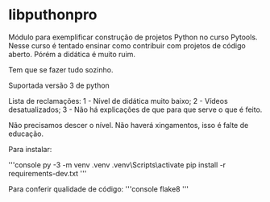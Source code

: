 # libputhonpro
Módulo para exemplificar construção de projetos Python no curso Pytools. 
Nesse curso é tentado ensinar como contribuir com projetos de código aberto.
Pórém a didática é muito ruim.

Tem que se fazer tudo sozinho.

Suportada versão 3 de python

Lista de reclamações:
1 - Nível de didática muito baixo;
2 - Vídeos desatualizados;
3 - Não há explicações de que para que serve o que é feito.

Não precisamos descer o nível.
Não haverá xingamentos, isso é falte de educação.

Para instalar:

'''console
py -3 -m venv .venv
.venv\Scripts\activate
pip install -r requirements-dev.txt
'''

Para conferir qualidade de código:
'''console
flake8
'''

